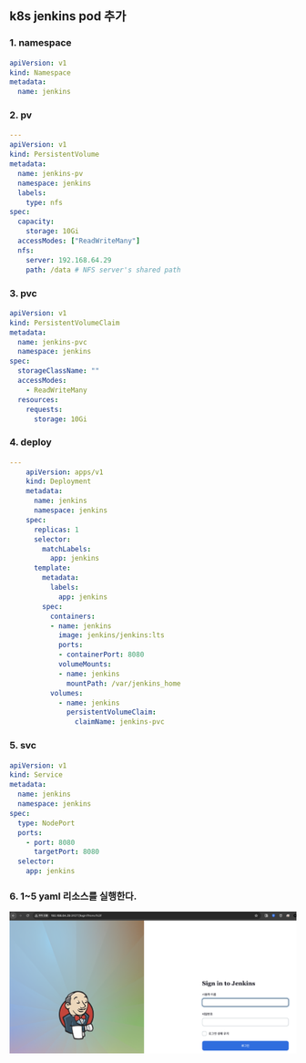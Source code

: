 

## k8s jenkins pod 추가



### 1. namespace

~~~yaml
apiVersion: v1
kind: Namespace
metadata:
  name: jenkins
~~~

### 2. pv

~~~yaml
---
apiVersion: v1
kind: PersistentVolume
metadata:
  name: jenkins-pv
  namespace: jenkins
  labels:
    type: nfs
spec:
  capacity:
    storage: 10Gi
  accessModes: ["ReadWriteMany"]
  nfs:
    server: 192.168.64.29
    path: /data # NFS server's shared path
~~~

### 3. pvc

~~~yaml
apiVersion: v1
kind: PersistentVolumeClaim
metadata:
  name: jenkins-pvc
  namespace: jenkins
spec:
  storageClassName: ""
  accessModes:
    - ReadWriteMany
  resources:
    requests:
      storage: 10Gi
~~~

### 4. deploy

~~~yaml
---
    apiVersion: apps/v1
    kind: Deployment
    metadata:
      name: jenkins
      namespace: jenkins
    spec:
      replicas: 1
      selector:
        matchLabels:
          app: jenkins
      template:
        metadata:
          labels:
            app: jenkins
        spec:
          containers:
          - name: jenkins
            image: jenkins/jenkins:lts
            ports:
            - containerPort: 8080
            volumeMounts:
            - name: jenkins
              mountPath: /var/jenkins_home
          volumes:
            - name: jenkins
              persistentVolumeClaim:
                claimName: jenkins-pvc
~~~

### 5. svc

~~~yaml
apiVersion: v1
kind: Service
metadata:
  name: jenkins
  namespace: jenkins
spec:
  type: NodePort
  ports:
    - port: 8080
      targetPort: 8080
  selector:
    app: jenkins
~~~



### 6. 1~5 yaml 리소스를 실행한다.

![스크린샷 2024-01-20 오후 10.29.18](img/02.png)















